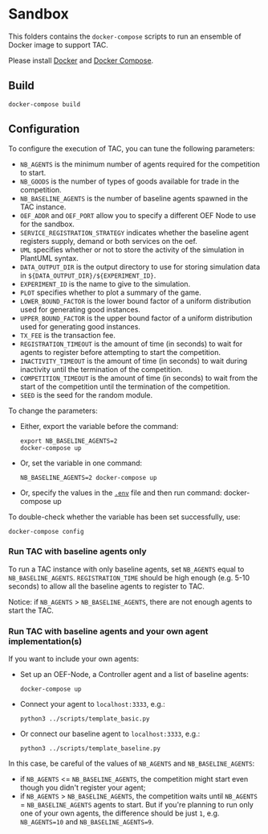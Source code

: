 # Sandbox

This folders contains the `docker-compose` scripts to run an ensemble of 
Docker image to support TAC.

Please install [Docker](https://www.docker.com/) and [Docker Compose](https://docs.docker.com/compose/).

## Build

    docker-compose build

## Configuration

To configure the execution of TAC, you can tune the following parameters:
- `NB_AGENTS` is the minimum number of agents required for the competition to start.
- `NB_GOODS` is the number of types of goods available for trade in the competition.
- `NB_BASELINE_AGENTS` is the number of baseline agents spawned in the TAC instance. 
- `OEF_ADDR` and `OEF_PORT` allow you to specify a different OEF Node to use for the sandbox. 
- `SERVICE_REGISTRATION_STRATEGY` indicates whether the baseline agent registers supply, demand or both services on the oef.
- `UML` specifies whether or not to store the activity of the simulation in PlantUML syntax.
- `DATA_OUTPUT_DIR` is the output directory to use for storing simulation data in `${DATA_OUTPUT_DIR}/${EXPERIMENT_ID}`.
- `EXPERIMENT_ID` is the name to give to the simulation.
- `PLOT` specifies whether to plot a summary of the game.
- `LOWER_BOUND_FACTOR` is the lower bound factor of a uniform distribution used for generating good instances.
- `UPPER_BOUND_FACTOR` is the upper bound factor of a uniform distribution used for generating good instances.
- `TX_FEE` is the transaction fee.
- `REGISTRATION_TIMEOUT` is the amount of time (in seconds) to wait for agents to register before attempting to start the competition.
- `INACTIVITY_TIMEOUT` is the amount of time (in seconds) to wait during inactivity until the termination of the competition.
- `COMPETITION_TIMEOUT` is the amount of time (in seconds) to wait from the start of the competition until the termination of the competition.
- `SEED` is the seed for the random module.

To change the parameters:

- Either, export the variable before the command:

      export NB_BASELINE_AGENTS=2
      docker-compose up

- Or, set the variable in one command:

      NB_BASELINE_AGENTS=2 docker-compose up

- Or, specify the values in the [`.env`](.env) file and then run command:
    docker-compose up

To double-check whether the variable has been set successfully, use:

    docker-compose config

### Run TAC with baseline agents only

To run a TAC instance with only baseline agents, set `NB_AGENTS` equal to `NB_BASELINE_AGENTS`.
`REGISTRATION_TIME` should be high enough (e.g. 5-10 seconds) to allow all the baseline agents to register to TAC.
    
Notice: if `NB_AGENTS` > `NB_BASELINE_AGENTS`, there are not enough agents to start the TAC.
    
### Run TAC with baseline agents and your own agent implementation(s)

If you want to include your own agents:  

- Set up an OEF-Node, a Controller agent and a list of baseline agents:

      docker-compose up
      
- Connect your agent to `localhost:3333`, e.g.:

      python3 ../scripts/template_basic.py

- Or connect our baseline agent to `localhost:3333`, e.g.:

	  python3 ../scripts/template_baseline.py
      
In this case, be careful of the values of `NB_AGENTS` and `NB_BASELINE_AGENTS`:
- if `NB_AGENTS` <= `NB_BASELINE_AGENTS`, the competition might start even though you didn't register your agent;
- if  `NB_AGENTS` > `NB_BASELINE_AGENTS`, the competition waits until `NB_AGENTS` = `NB_BASELINE_AGENTS` agents to start.
  But if you're planning to run only one of your own agents, the difference should be just `1`, e.g. `NB_AGENTS=10` and `NB_BASELINE_AGENTS=9`. 
  